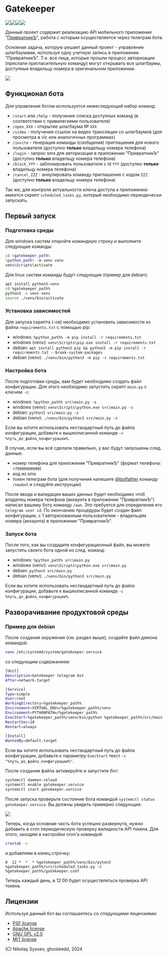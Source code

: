 # Gatekeeper

![](https://img.shields.io/appveyor/build/gruntjs/grunt.svg)![](https://img.shields.io/badge/platform-any-lightgrey)![](https://img.shields.io/badge/python-3.10+-blue)![](https://img.shields.io/badge/version-1.2-yellow)

Данный проект содержит реализацию API мобильного приложения "[ПривратникЪ](https://privratnik.net/)", работа с которым осуществляется через телеграм бота.

Основная задача, которую решает данный проект - управление шлагбаумами, используя одну учетную запись в приложении "ПривратникЪ". Т.е. все лица, которые прошли процесс авторизации (прислали пригласительную команду) могут открывать все шлагбаумы, доступные владельцу номера в оригинальном приложении.

![](https://i.imgur.com/oSkm2jr.gif)

## Функционал бота

Для управления ботом используется нижеследующий набор команд:

* `/start` или `/help` - получение списка доступных команд (в соответствии с привилегиями пользователя)
* `/open_XXX` - открытие шлагбаума № `XXX`
* `/video` - получение ссылок на видео трансляции со шлагбаумов (для просмотра в vlc или аналогичных программах)
* `/invite` - генерация команды (сообщения) приглашения для нового пользователя (доступно **только** владельцу номера телефона)
* `/login` - запрос sms для авторизации в приложении "ПривратникЪ" (доступно **только** владельцу номера телефона)
* `/block_YYY` - заблокировать пользователя с id `YYY` (доступно **только** владельцу номера телефона)
* `/cancel_ZZZ` - аннулировать команду приглашения с кодом `ZZZ` (доступно **только** владельцу номера телефона)

Так же, для контроля актуальности ключа доступа к приложению имеется скрипт `scheduled_tasks.py`, который необходимо периодически запускать.

## Первый запуск

### Подготовка среды

Для windows систем откройте командную строку и выполните следующие команды:
```cmd
cd %gatekeeper_path%
%python_path% -m venv venv
venv\Scripts\activate
```
Для linux систем команды будут следующие (пример для debian):
```bash
apt install python3-venv
cd %gatekeeper_path%
python3 -m venv venv
source ./venv/bin/activate
```
### Установка зависимостей

Для запуска скрипта (-ов) необходимо установить зависимости из файла `requirements.txt` с помощью pip:

* windows: `%python_path% -m pip install -r requirements.txt`
* windows (venv):  `venv\Scripts\pip.exe install -r requirements.txt`
* debian: `apt install python3-pip && python3 -m pip install -r requirements.txt --break-system-packages`
* debian (venv): `./venv/bin/python3 -m pip -r requirements.txt`

### Настройка бота

После подготовки среды, вам будет необходимо создать файл конфигурации. Для этого необходимо запустить скрипт `main.py` с ключем `-s`:

* windows: `%python_path% src\main.py -s`
* windows (venv): `venv\Scripts\python.exe src\main.py -s`
* debian: `python3 src/main.py -s`
* debian (venv): `./venv/bin/python3 src/main.py -s`

Если вы хотите использовать нестандартный путь до файла конфигурации, добавьте к вышеописанной команде  `-c %путь_до_файла_конфигурации%`.

В случае, если вы всё сделали правильно, у вас будут запрошены след. данные:

* номер телефона для приложения "ПривратникЪ" (формат телефона: `+79000000000`)
* код из sms
* токен телеграм бота (для получения напишите [@botfather](https://t.me/BotFather) команду `/newbot` и следуйте инструкции)

После ввода и валидации ваших данных будет необходимо чтоб владелец номера телефона (аккаунта в приложении "ПривратникЪ")  написал вашему боту команду `/own`. Это требуется для определения его `telegram user id`. По окончанию процедуры будет создан файл конфигурации, с 1 авторизованным пользователем - владельцем номера (аккаунта) в приложении "ПривратникЪ".

### Запуск бота

После того, как вы создадите конфигурационный файл, вы можете запустить своего бота одной из след. команд:

* windows: `%python_path% src\main.py`
* windows (venv): `venv\Scripts\python.exe src\main.py`
* debian: `python3 src/main.py`
* debian (venv): `./venv/bin/python3 src/main.py`

Если вы хотите использовать нестандартный путь до файла конфигурации, добавьте к вышеописанной команде  `-c %путь_до_файла_конфигурации%`.


## Разворачивание продуктовой среды

### Пример для debian

После создания окружения (см. раздел выше), создайте файл демона командой:

```bash
nano /etc/systemd/system/gatekeeper.service
```

со следующим содержанием:

```bash
[Unit]
Description=Gatekeeper telegram bot
After=network.target

[Service]
Type=simple
User=root
WorkingDirectory=%gatekeeper_path%
Environment=VIRTUAL_ENV=/%gatekeeper_path%/venv
Environment=PYTHONPATH=/%gatekeeper_path%
ExecStart=%gatekeeper_path%/venv/bin/python %gatekeeper_path%/src/main.py
RestartSec=10
Restart=always
 
[Install]
WantedBy=default.target
```

Если вы хотите использовать нестандартный путь до файла конфигурации, добавьте к параметру `ExecStart` текст  `-c "%путь_до_файла_конфигурации%"`.

После создания файла активируйте и запустите бот:

```bash
systemctl daemon-reload
systemctl enable gatekeeper.service
systemctl start gatekeeper.service
```

После запуска проверьте состояние бота командой `systemctl status gatekeeper.service`. Вы должны увидеть примерно следующие:

![](https://i.imgur.com/OFpolU8.jpeg)

Теперь, когда основная часть бота успешно развернута, нужно добавить в cron периодическую проверку валидности API токена. Для этого, заходим в настройки cron'а командой:

```bash
crontab -e
```

и добавляем в конец строчку:

```
0  12 *  *  * %gatekeeper_path%/venv/bin/pyton3 %gatekeeper_path%/src/scheduled_tasks.py -c %gatekeeper_path%/gatekeeper.conf
```

Теперь каждый день, в 12:00 будет осуществляться проверка API токена.

## Лицензии

Используя данный бот вы соглашаетесь со следующими лицензиями:
* [PSF license](https://docs.python.org/3/license.html#psf-license-agreement-for-python-release)
* [Apache license](https://github.com/psf/requests/blob/main/LICENSE)
* [GNU GPL v2.0](https://github.com/eternnoir/pyTelegramBotAPI/blob/master/LICENSE)
* [MIT license](license.md)

(C) Nikolay Sysoev, ghosteedd, 2024
